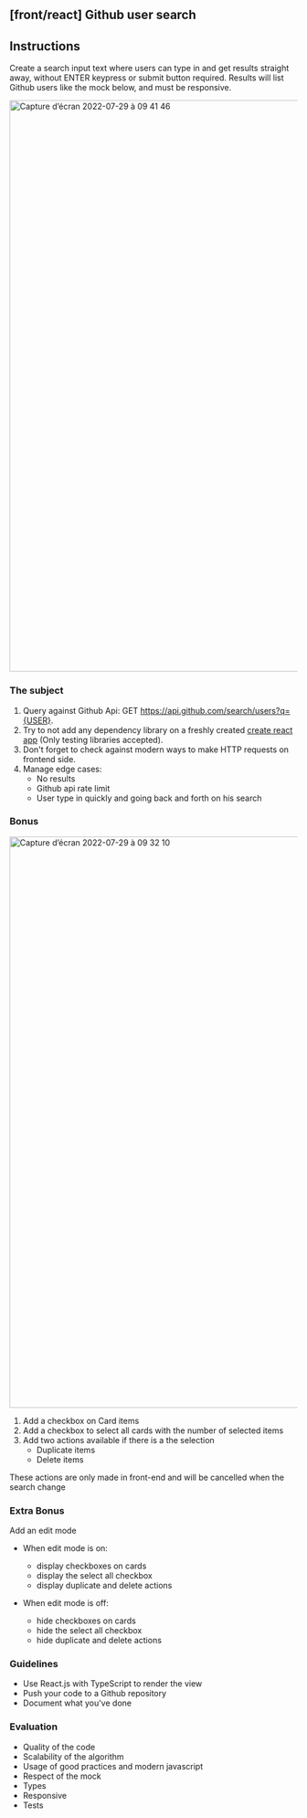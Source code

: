 ## [front/react] Github user search

## Instructions

Create a search input text where users can type in and get results straight away, without ENTER keypress or submit button required.
Results will list Github users like the mock below, and must be responsive.

<img width="1000" alt="Capture d’écran 2022-07-29 à 09 41 46" src="https://user-images.githubusercontent.com/42266363/181709725-b8bf2cfd-7bb4-4521-a846-d96cd6ca358b.png">

### The subject

1. Query against Github Api: GET https://api.github.com/search/users?q={USER}.
2. Try to not add any dependency library on a freshly created
   [create react app](https://github.com/facebook/create-react-app) (Only testing libraries accepted).
3. Don't forget to check against modern ways to make HTTP requests on frontend side.
4. Manage edge cases:
   - No results
   - Github api rate limit
   - User type in quickly and going back and forth on his search

### Bonus

<img width="1000" alt="Capture d’écran 2022-07-29 à 09 32 10" src="https://user-images.githubusercontent.com/42266363/181709474-a3c16223-f352-494e-89f4-6434bbf51495.png">


1. Add a checkbox on Card items
2. Add a checkbox to select all cards with the number of selected items
3. Add two actions available if there is a the selection
   - Duplicate items
   - Delete items

These actions are only made in front-end and will be cancelled when the search change

### Extra Bonus

Add an edit mode

- When edit mode is on:

  - display checkboxes on cards
  - display the select all checkbox
  - display duplicate and delete actions

- When edit mode is off:

  - hide checkboxes on cards
  - hide the select all checkbox
  - hide duplicate and delete actions

### Guidelines

- Use React.js with TypeScript to render the view
- Push your code to a Github repository
- Document what you've done

### Evaluation

- Quality of the code
- Scalability of the algorithm
- Usage of good practices and modern javascript
- Respect of the mock
- Types
- Responsive
- Tests
